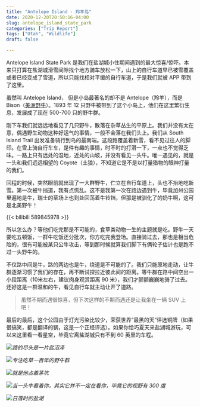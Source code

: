 ```yaml
---
title: "Antelope Island - 羚羊岛"
date: 2020-12-20T20:50:16-04:00
slug: antelope_island_state_park
categories: ["Trip Report"]
tags: ["Utah", "Wildlife"]
draft: false

---
```


[bison_mid_road]: https://tva4.sinaimg.cn/large/722664abgy1gtcpcru76uj21lc0w9x17.jpg
[bison_near]: https://tvax3.sinaimg.cn/large/722664abgy1gtcpct3nadj21ij0uoqru.jpg
[bison_herd]: https://tvax3.sinaimg.cn/large/722664abgy1gtcpcpse0aj22xn1nfx6q.jpg
[bike]: https://tva2.sinaimg.cn/large/722664abgy1gtcpczsmxhj24mo2lr4qu.jpg
[lake]: https://tva3.sinaimg.cn/large/722664abgy1gtcpcu1deij22c51bchdt.jpg



Antelope Island State Park 是我们在盐湖城小住期间遇到的最大惊喜/惊吓。本来只打算在盐湖城滑雪间隙找个地方骑车放松一下，山上的自行车道早已被雪覆盖或者已经变成了雪道，所以只能找相对平缓的自行车道，于是我们就被 APP 带到了这里。

虽然叫 Antelope Island， 但是小岛最著名的却不是 Antelope（羚羊），而是 Bison（[美洲野牛](https://zh.wikipedia.org/wiki/美洲野牛)）。1893 年 12 只野牛被带到了这个小岛上，他们在这里繁衍生息，发展成了现在 500-700 只的野牛群。

刚下车我们就远远地看见了几只野牛，散落在杂草丛生的平原上。我们并没有太在意，偶遇野生动物这种好运气的事情，一般不会落在我们头上。我们从 South Island Trail 出发准备骑行到岛的最南端。这段路覆盖着新雪，看不见过往人的脚印。在雪上骑自行车车，是件有趣的事情，时不时的打滑一下，一点也不觉得乏味。一路上只有远处的湿地，近处的山坡，并没有看见一头牛。唯一遇见的，就是一头和我们远远相望的 Coyote（土狼），不知道它是不是以打量猎物的眼神打量的我们。

回程的时候，突然眼前就出现了一大群野牛，伫立在自行车道上，头也不抬地吃新雪。第一次被牛挡道，我有点慌乱。这不是我第一次在路边遇到牛，毕竟加州公园里遍地是牛，瑞士的草场上也到处回荡着牛铃铛，但那是被驯化了的奶牛啊，这可是北美野牛！

{{< bilibili 589845978 >}}

所以怎么办？等他们吃完那是不可能的，食草类动物一生的主题就是吃。野牛一天要吃五顿饭，一群牛吃饭还分批次，你方吃完我登场。直接骑过去，那也是相当危险的，很有可能被某只公牛攻击，等到那时候就算我们脚下有俩轮子估计也是跑不过一头野牛的。

不仅路中间是牛，路的两边也是牛，绕道是不可能的了。我们只能原地走动，让牛群逐渐习惯了我们的存在，再不断试探拉近彼此间的距离。等牛群在路中间空出一小段距离（10米左右，建议肉身观赏距离 90 米），我们才颤颤巍巍地骑了过去。还好这是一群温和的牛，看见自行车就主动让开了道路。

> 虽然不期而遇很惊喜，但下次这样的不期而遇还是让我坐在一辆 SUV 上吧！

最后的最后，这个公园由于灯光污染比较少，荣获世界“最黑的天”评选铜牌（如果很搞笑，都是翻译的锅，这是一个正经评选）。如果你恰巧夏天来盐湖城游玩，可以来这里看一看星空，毕竟它离盐湖城只有不到 60 英里的车程。

![][bike]*路的尽头是一片盐沼泽*

![][bison_herd]*专注吃草一百年的野牛群*

![][bison_mid_road]*就是他占着茅坑*

![][bison_near]*当一头牛看着你，其实它并不一定在看你，毕竟它的视野有 300 度*

![][lake]*日落时的盐湖*
